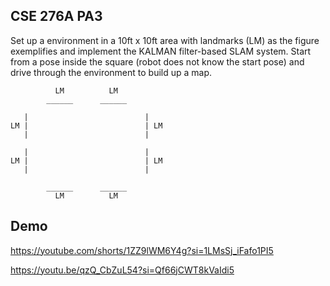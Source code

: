 ## CSE 276A PA3
Set up a environment in a 10ft x 10ft area with landmarks (LM) as the figure exemplifies and implement the KALMAN filter-based SLAM system. Start from a pose inside the square (robot does not know the start pose) and drive through the environment to build up a map.
```
          LM          LM
        ______      ______

   |                          |       
LM |                          | LM
   |                          |

   |                          |       
LM |                          | LM
   |                          |
   
        ______      ______
          LM          LM
```

## Demo
https://youtube.com/shorts/1ZZ9lWM6Y4g?si=1LMsSj_iFafo1PI5

https://youtu.be/qzQ_CbZuL54?si=Qf66jCWT8kVaIdi5
